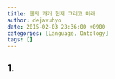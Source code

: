 ```yaml
---
title: 웹의 과거 현재 그리고 미래
author: dejavuhyo
date: 2015-02-03 23:36:00 +0900
categories: [Language, Ontology]
tags: []
---
```


## 1. 